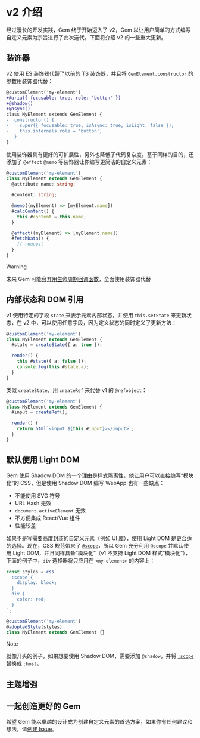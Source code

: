 # v2 介绍

经过漫长的开发实践，Gem 终于开始迈入了 v2，Gem 以让用户简单的方式编写自定义元素为宗旨进行了此次迭代。下面将介绍 v2 的一些重大更新。

## 装饰器

v2 使用 ES 装饰器[代替了以前的 TS 装饰器](./es-decorators)，并且将 `GemElement.constructor` 的参数用装饰器代替：

```diff
@customElement('my-element')
+@aria({ focusable: true, role: 'button' })
+@shadow()
+@async()
class MyElement extends GemElement {
-  constructor() {
-    super({ focusable: true, isAsync: true, isLight: false });
-    this.internals.role = 'button';
-  }
}
```

使用装饰器具有更好的可扩展性，另外也降低了代码复杂度。基于同样的目的，还添加了 `@effect` `@memo` 等装饰器让你编写更简洁的自定义元素：

```ts
@customElement('my-element')
class MyElement extends GemElement {
  @attribute name: string;

  #content: string;

  @memo((myElement) => [myElement.name])
  #calcContent() {
    this.#content = this.name;
  }

  @effect((myElement) => [myElement.name])
  #fetchData() {
    // request
  }
}
```

> [!WARNING]
> 未来 Gem 可能会[弃用生命周期回调函数](https://github.com/mantou132/gem/issues/159)，全面使用装饰器代替

## 内部状态和 DOM 引用

v1 使用特定的字段 `state` 来表示元素内部状态，并使用 `this.setState` 来更新状态，在 v2 中，可以使用任意字段，因为定义状态的同时定义了更新方法：

```ts
@customElement('my-element')
class MyElement extends GemElement {
  #state = createState({ a: true });

  render() {
    this.#state({ a: false });
    console.log(this.#state.a);
  }
}
```

类似 `createState`，用 `createRef` 来代替 v1 的 `@refobject`：

```ts
@customElement('my-element')
class MyElement extends GemElement {
  #input = createRef();

  render() {
    return html`<input ${this.#input}></input>`;
  }
}
```

## 默认使用 Light DOM

Gem 使用 Shadow DOM 的一个理由是样式隔离性，他让用户可以直接编写“模块化”的 CSS，但是使用 Shadow DOM 编写 WebApp 也有一些缺点：

- 不能使用 SVG 符号
- URL Hash 无效
- `document.activeElement` 无效
- 不方便集成 React/Vue 组件
- 性能较差

如果不是写需要高度封装的自定义元素（例如 UI 库），使用 Light DOM 是更合适的选择。现在，CSS 规范带来了 [`@scope`](https://developer.mozilla.org/en-US/docs/Web/CSS/@scope)，所以 Gem 充分利用 `@scope` 并默认使用 Light DOM，并且同样具备“模块化”（v1 不支持 Light DOM 样式“模块化”），下面的例子中，`div` 选择器将只应用在 `<my-element>` 的内容上：

```ts
const styles = css`
  :scope {
    display: block;
  }
  div {
    color: red;
  }
`;

@customElement('my-element')
@adoptedStyle(styles)
class MyElement extends GemElement {}
```

> [!NOTE]
> 就像开头的例子，如果想要使用 Shadow DOM，需要添加 `@shadow`，并将 [`:scope`](https://developer.mozilla.org/en-US/docs/Web/CSS/:scope) 替换成 `:host`。

## 主题增强

<gbp-include src="../snippets/scoped-theme.md"></gbp-include>

## 一起创造更好的 Gem

希望 Gem 能以卓越的设计成为创建自定义元素的首选方案，如果你有任何建议和想法，请[创建 Issue](https://github.com/mantou132/gem/issues/new)。
